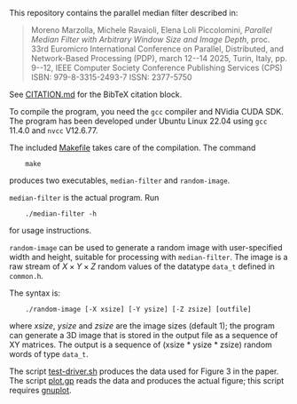 This repository contains the parallel median filter described in:

> Moreno Marzolla, Michele Ravaioli, Elena Loli Piccolomini, _Parallel
> Median Filter with Arbitrary Window Size and Image Depth_,
> proc. 33rd Euromicro International Conference on Parallel,
> Distributed, and Network-Based Processing (PDP), march 12--14 2025,
> Turin, Italy, pp. 9--12, IEEE Computer Society Conference Publishing
> Services (CPS) ISBN: 979-8-3315-2493-7 ISSN: 2377-5750

See [CITATION.md](CITATION.md) for the BibTeX citation block.

To compile the program, you need the `gcc` compiler and NVidia CUDA
SDK. The program has been developed under Ubuntu Linux 22.04 using
`gcc` 11.4.0 and `nvcc` V12.6.77.

The included [Makefile](Makefile) takes care of the compilation. The command

        make

produces two executables, `median-filter` and `random-image`.

`median-filter` is the actual program. Run

        ./median-filter -h

for usage instructions.

`random-image` can be used to generate a random image with
user-specified width and height, suitable for processing with
`median-filter`. The image is a raw stream of $X \times Y \times Z$
random values of the datatype `data_t` defined in `common.h`.

The syntax is:

        ./random-image [-X xsize] [-Y ysize] [-Z zsize] [outfile]

where _xsize_, _ysize_ and _zsize_ are the image sizes (default 1);
the program can generate a 3D image that is stored in the output file
as a sequence of XY matrices. The output is a sequence of (xsize *
ysize * zsize) random words of type `data_t`.

The script [test-driver.sh](test-driver.sh) produces the data used for
Figure 3 in the paper. The script [plot.gp](plot.gp) reads the data
and produces the actual figure; this script requires
[gnuplot](http://gnuplot.info/).
